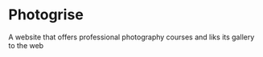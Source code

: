# Photogrise
A website that offers professional photography courses and liks its gallery to the web
